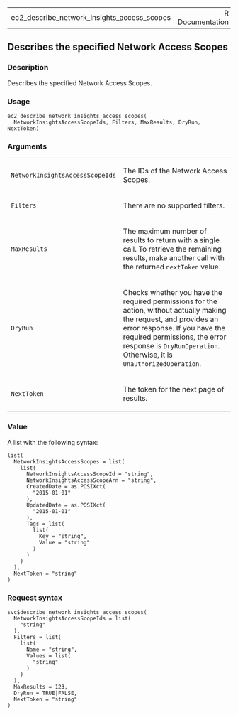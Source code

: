 <table style="width: 100%;">
<tbody>
<tr class="odd">
<td>ec2_describe_network_insights_access_scopes</td>
<td style="text-align: right;">R Documentation</td>
</tr>
</tbody>
</table>

## Describes the specified Network Access Scopes

### Description

Describes the specified Network Access Scopes.

### Usage

    ec2_describe_network_insights_access_scopes(
      NetworkInsightsAccessScopeIds, Filters, MaxResults, DryRun, NextToken)

### Arguments

<table>
<colgroup>
<col style="width: 35%" />
<col style="width: 65%" />
</colgroup>
<tbody>
<tr class="odd">
<td><code
id="ec2_describe_network_insights_access_scopes_:_NetworkInsightsAccessScopeIds">NetworkInsightsAccessScopeIds</code></td>
<td><p>The IDs of the Network Access Scopes.</p></td>
</tr>
<tr class="even">
<td><code
id="ec2_describe_network_insights_access_scopes_:_Filters">Filters</code></td>
<td><p>There are no supported filters.</p></td>
</tr>
<tr class="odd">
<td><code
id="ec2_describe_network_insights_access_scopes_:_MaxResults">MaxResults</code></td>
<td><p>The maximum number of results to return with a single call. To
retrieve the remaining results, make another call with the returned
<code>nextToken</code> value.</p></td>
</tr>
<tr class="even">
<td><code
id="ec2_describe_network_insights_access_scopes_:_DryRun">DryRun</code></td>
<td><p>Checks whether you have the required permissions for the action,
without actually making the request, and provides an error response. If
you have the required permissions, the error response is
<code>DryRunOperation</code>. Otherwise, it is
<code>UnauthorizedOperation</code>.</p></td>
</tr>
<tr class="odd">
<td><code
id="ec2_describe_network_insights_access_scopes_:_NextToken">NextToken</code></td>
<td><p>The token for the next page of results.</p></td>
</tr>
</tbody>
</table>

### Value

A list with the following syntax:

    list(
      NetworkInsightsAccessScopes = list(
        list(
          NetworkInsightsAccessScopeId = "string",
          NetworkInsightsAccessScopeArn = "string",
          CreatedDate = as.POSIXct(
            "2015-01-01"
          ),
          UpdatedDate = as.POSIXct(
            "2015-01-01"
          ),
          Tags = list(
            list(
              Key = "string",
              Value = "string"
            )
          )
        )
      ),
      NextToken = "string"
    )

### Request syntax

    svc$describe_network_insights_access_scopes(
      NetworkInsightsAccessScopeIds = list(
        "string"
      ),
      Filters = list(
        list(
          Name = "string",
          Values = list(
            "string"
          )
        )
      ),
      MaxResults = 123,
      DryRun = TRUE|FALSE,
      NextToken = "string"
    )
